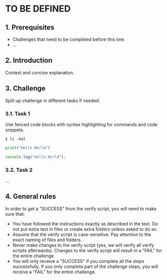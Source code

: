 # TO BE DEFINED

## 1. Prerequisites

-   Challenges that need to be completed before this one.
-   ...

## 2. Introduction

Context and concise explanation.

## 3. Challenge

Split up challenge in different tasks if needed.

### 3.1. Task 1

Use fenced code blocks with syntax highlighting for commands and code snippets.

```console
$ ls -hal
```

```python
print("Hello World")
```

```javascript
console.log("Hello World");
```

### 3.2. Task 2

...

## 4. General rules

In order to get a "SUCCESS" from the verify script, you will need to make sure that:

-   You have followed the instructions exactly as described in the text. Do not put extra text in files or create extra folders unless asked to do so.
-   Assume that the verify script is case-sensitive. Pay attention to the exact naming of files and folders.
-   Never make changes to the verify script (yes, we will verify all verify scripts afterwards). Changes to the verify script will result in a "FAIL" for the entire challenge.
-   You will only receive a "SUCCESS" if you complete all the steps successfully. If you only complete part of the challenge steps, you will receive a "FAIL" for the entire challenge.
